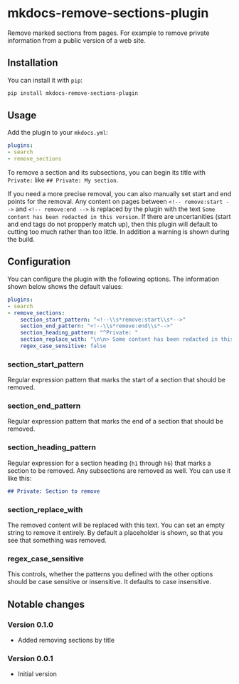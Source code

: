 # mkdocs-remove-sections-plugin

Remove marked sections from pages.
For example to remove private information from a public version of a web site.

## Installation

You can install it with `pip`:
```bash
pip install mkdocs-remove-sections-plugin
```

## Usage

Add the plugin to your `mkdocs.yml`:
```yaml
plugins:
- search
- remove_sections
```

To remove a section and its subsections, you can begin its title with `Private:` like `## Private: My section`.

If you need a more precise removal, you can also manually set start and end points for the removal.
Any content on pages between `<!-- remove:start -->` and `<!-- remove:end -->` is replaced by the plugin with the text `Some content has been redacted in this version`.
If there are uncertanities (start and end tags do not propperly match up), then this plugin will default to cutting too much rather than too little.
In addition a warning is shown during the build.

## Configuration

You can configure the plugin with the following options.
The information shown below shows the default values:
```yaml
plugins:
- search
- remove_sections:
    section_start_pattern: "<!--\\s*remove:start\\s*-->"
    section_end_pattern: "<!--\\s*remove:end\\s*-->"
    section_heading_pattern: "^Private: "
    section_replace_with: "\n\n> Some content has been redacted in this version.\n\n"
    regex_case_sensitive: false
```

### section_start_pattern

Regular expression pattern that marks the start of a section that should be removed.

### section_end_pattern

Regular expression pattern that marks the end of a section that should be removed.

### section_heading_pattern

Regular expression for a section heading (`h1` through `h6`) that marks a section to be removed.
Any subsections are removed as well.
You can use it like this:
```markdown
## Private: Section to remove
```

### section_replace_with

The removed content will be replaced with this text.
You can set an empty string to remove it entirely.
By default a placeholder is shown, so that you see that something was removed.

### regex_case_sensitive

This controls, whether the patterns you defined with the other options should be case sensitive or insensitive.
It defaults to case insensitive.

## Notable changes

### Version 0.1.0

- Added removing sections by title

### Version 0.0.1

- Initial version

